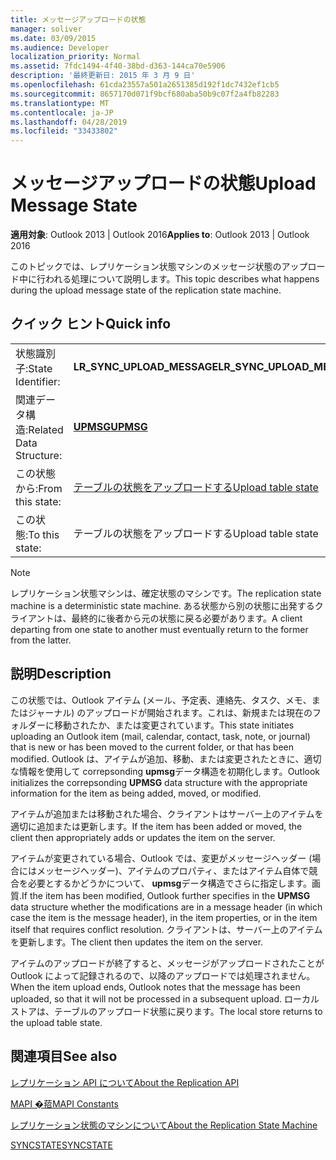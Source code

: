 ```yaml
---
title: メッセージアップロードの状態
manager: soliver
ms.date: 03/09/2015
ms.audience: Developer
localization_priority: Normal
ms.assetid: 7fdc1494-4f40-38bd-d363-144ca70e5906
description: '最終更新日: 2015 年 3 月 9 日'
ms.openlocfilehash: 61cda23557a501a2651385d192f1dc7432ef1cb5
ms.sourcegitcommit: 8657170d071f9bcf680aba50b9c07f2a4fb82283
ms.translationtype: MT
ms.contentlocale: ja-JP
ms.lasthandoff: 04/28/2019
ms.locfileid: "33433802"
---
```

# <a name="upload-message-state"></a><span data-ttu-id="3f8a9-103">メッセージアップロードの状態</span><span class="sxs-lookup"><span data-stu-id="3f8a9-103">Upload Message State</span></span>

  
  
<span data-ttu-id="3f8a9-104">**適用対象**: Outlook 2013 | Outlook 2016</span><span class="sxs-lookup"><span data-stu-id="3f8a9-104">**Applies to**: Outlook 2013 | Outlook 2016</span></span> 
  
 <span data-ttu-id="3f8a9-105">このトピックでは、レプリケーション状態マシンのメッセージ状態のアップロード中に行われる処理について説明します。</span><span class="sxs-lookup"><span data-stu-id="3f8a9-105">This topic describes what happens during the upload message state of the replication state machine.</span></span> 
  
## <a name="quick-info"></a><span data-ttu-id="3f8a9-106">クイック ヒント</span><span class="sxs-lookup"><span data-stu-id="3f8a9-106">Quick info</span></span>

|||
|:-----|:-----|
|<span data-ttu-id="3f8a9-107">状態識別子:</span><span class="sxs-lookup"><span data-stu-id="3f8a9-107">State Identifier:</span></span>  <br/> |<span data-ttu-id="3f8a9-108">**LR_SYNC_UPLOAD_MESSAGE**</span><span class="sxs-lookup"><span data-stu-id="3f8a9-108">**LR_SYNC_UPLOAD_MESSAGE**</span></span> <br/> |
|<span data-ttu-id="3f8a9-109">関連データ構造:</span><span class="sxs-lookup"><span data-stu-id="3f8a9-109">Related Data Structure:</span></span>  <br/> |<span data-ttu-id="3f8a9-110">**[UPMSG](upmsg.md)**</span><span class="sxs-lookup"><span data-stu-id="3f8a9-110">**[UPMSG](upmsg.md)**</span></span> <br/> |
|<span data-ttu-id="3f8a9-111">この状態から:</span><span class="sxs-lookup"><span data-stu-id="3f8a9-111">From this state:</span></span>  <br/> |[<span data-ttu-id="3f8a9-112">テーブルの状態をアップロードする</span><span class="sxs-lookup"><span data-stu-id="3f8a9-112">Upload table state</span></span>](upload-table-state.md) <br/> |
|<span data-ttu-id="3f8a9-113">この状態:</span><span class="sxs-lookup"><span data-stu-id="3f8a9-113">To this state:</span></span>  <br/> |<span data-ttu-id="3f8a9-114">テーブルの状態をアップロードする</span><span class="sxs-lookup"><span data-stu-id="3f8a9-114">Upload table state</span></span>  <br/> |
   
> [!NOTE]
> <span data-ttu-id="3f8a9-115">レプリケーション状態マシンは、確定状態のマシンです。</span><span class="sxs-lookup"><span data-stu-id="3f8a9-115">The replication state machine is a deterministic state machine.</span></span> <span data-ttu-id="3f8a9-116">ある状態から別の状態に出発するクライアントは、最終的に後者から元の状態に戻る必要があります。</span><span class="sxs-lookup"><span data-stu-id="3f8a9-116">A client departing from one state to another must eventually return to the former from the latter.</span></span> 
  
## <a name="description"></a><span data-ttu-id="3f8a9-117">説明</span><span class="sxs-lookup"><span data-stu-id="3f8a9-117">Description</span></span>

<span data-ttu-id="3f8a9-118">この状態では、Outlook アイテム (メール、予定表、連絡先、タスク、メモ、またはジャーナル) のアップロードが開始されます。これは、新規または現在のフォルダーに移動されたか、または変更されています。</span><span class="sxs-lookup"><span data-stu-id="3f8a9-118">This state initiates uploading an Outlook item (mail, calendar, contact, task, note, or journal) that is new or has been moved to the current folder, or that has been modified.</span></span> <span data-ttu-id="3f8a9-119">Outlook は、アイテムが追加、移動、または変更されたときに、適切な情報を使用して correpsonding **upmsg**データ構造を初期化します。</span><span class="sxs-lookup"><span data-stu-id="3f8a9-119">Outlook initializes the correpsonding **UPMSG** data structure with the appropriate information for the item as being added, moved, or modified.</span></span> 
  
<span data-ttu-id="3f8a9-120">アイテムが追加または移動された場合、クライアントはサーバー上のアイテムを適切に追加または更新します。</span><span class="sxs-lookup"><span data-stu-id="3f8a9-120">If the item has been added or moved, the client then appropriately adds or updates the item on the server.</span></span> 
  
<span data-ttu-id="3f8a9-121">アイテムが変更されている場合、Outlook では、変更がメッセージヘッダー (場合にはメッセージヘッダー)、アイテムのプロパティ、またはアイテム自体で競合を必要とするかどうかについて、 **upmsg**データ構造でさらに指定します。画質.</span><span class="sxs-lookup"><span data-stu-id="3f8a9-121">If the item has been modified, Outlook further specifies in the **UPMSG** data structure whether the modifications are in a message header (in which case the item is the message header), in the item properties, or in the item itself that requires conflict resolution.</span></span> <span data-ttu-id="3f8a9-122">クライアントは、サーバー上のアイテムを更新します。</span><span class="sxs-lookup"><span data-stu-id="3f8a9-122">The client then updates the item on the server.</span></span> 
  
<span data-ttu-id="3f8a9-123">アイテムのアップロードが終了すると、メッセージがアップロードされたことが Outlook によって記録されるので、以降のアップロードでは処理されません。</span><span class="sxs-lookup"><span data-stu-id="3f8a9-123">When the item upload ends, Outlook notes that the message has been uploaded, so that it will not be processed in a subsequent upload.</span></span> <span data-ttu-id="3f8a9-124">ローカルストアは、テーブルのアップロード状態に戻ります。</span><span class="sxs-lookup"><span data-stu-id="3f8a9-124">The local store returns to the upload table state.</span></span>
  
## <a name="see-also"></a><span data-ttu-id="3f8a9-125">関連項目</span><span class="sxs-lookup"><span data-stu-id="3f8a9-125">See also</span></span>



[<span data-ttu-id="3f8a9-126">レプリケーション API について</span><span class="sxs-lookup"><span data-stu-id="3f8a9-126">About the Replication API</span></span>](about-the-replication-api.md)
  
[<span data-ttu-id="3f8a9-127">MAPI �萔</span><span class="sxs-lookup"><span data-stu-id="3f8a9-127">MAPI Constants</span></span>](mapi-constants.md)
  
[<span data-ttu-id="3f8a9-128">レプリケーション状態のマシンについて</span><span class="sxs-lookup"><span data-stu-id="3f8a9-128">About the Replication State Machine</span></span>](about-the-replication-state-machine.md)
  
[<span data-ttu-id="3f8a9-129">SYNCSTATE</span><span class="sxs-lookup"><span data-stu-id="3f8a9-129">SYNCSTATE</span></span>](syncstate.md)

